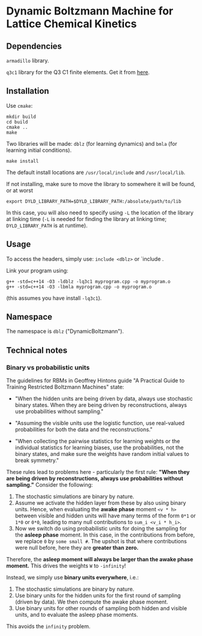 # Dynamic Boltzmann Machine for Lattice Chemical Kinetics

## Dependencies

`armadillo` library.

`q3c1` library for the Q3 C1 finite elements. Get it from [here](https://github.com/smrfeld/Q3-C1-Finite-Elements). 

## Installation

Use `cmake`:
```
mkdir build
cd build
cmake ..
make
```
Two libraries will be made: `dblz` (for learning dynamics) and `bmla` (for learning initial conditions).

```
make install
```
The default install locations are `/usr/local/include` and `/usr/local/lib`.

If not installing, make sure to move the library to somewhere it will be found, or at worst
```
export DYLD_LIBRARY_PATH=$DYLD_LIBRARY_PATH:/absolute/path/to/lib
```
In this case, you will also need to specify using `-L` the location of the library at linking time (`-L` is needed for finding the library at linking time; `DYLD_LIBRARY_PATH` is at runtime).

## Usage

To access the headers, simply use: `include <dblz>` or `include <bmla>. 

Link your program using:
```
g++ -std=c++14 -O3 -ldblz -lq3c1 myprogram.cpp -o myprogram.o
g++ -std=c++14 -O3 -lbmla myprogram.cpp -o myprogram.o
```
(this assumes you have install `-lq3c1`).

## Namespace

The namespace is `dblz` ("DynamicBoltzmann").

## Technical notes

### Binary vs probabilistic units

The guidelines for RBMs in Geoffrey Hintons guide "A Practical Guide to Training Restricted Boltzmann Machines" state:
* "When the hidden units are being driven by data, always use stochastic binary states. When they are being driven by reconstructions, always use probabilities without sampling."

* "Assuming the visible units use the logistic function, use real-valued probabilities for both the data and the reconstructions."

* "When collecting the pairwise statistics for learning weights or the individual statistics for learning biases, use the probabilities, not the binary states, and make sure the weights have random initial values to break symmetry."

These rules lead to problems here - particularly the first rule: **"When they are being driven by reconstructions, always use probabilities without sampling."** Consider the following:

1. The stochastic simulations are binary by nature. 
2. Assume we activate the hidden layer from these by also using binary units. Hence, when evaluating the **awake phase** moment `<v * h>` between visible and hidden units will have many terms of the form `0*1` or `1*0` or `0*0`, leading to many null contributions to `sum_i <v_i * h_i>`.
3. Now we switch do using probabilistic units for doing the sampling for the **asleep phase** moment. In this case, in the contributions from before, we replace `0` by `some small #`. The upshot is that where contributions were null before, here they are **greater than zero.**

Therefore, the **asleep moment will always be larger than the awake phase moment.** This drives the weights `W` to `-infinity`!

Instead, we simply use **binary units everywhere**, i.e.:
1. The stochastic simulations are binary by nature. 
2. Use binary units for the hidden units for the first round of sampling (driven by data). We then compute the awake phase moment.
3. Use binary units for other rounds of sampling both hidden and visible units, and to evaluate the asleep phase moments.

This avoids the `infinity` problem.
